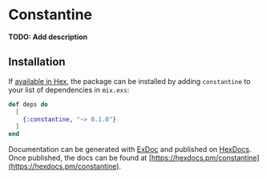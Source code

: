 # Constantine

**TODO: Add description**

## Installation

If [available in Hex](https://hex.pm/docs/publish), the package can be installed
by adding `constantine` to your list of dependencies in `mix.exs`:

```elixir
def deps do
  [
    {:constantine, "~> 0.1.0"}
  ]
end
```

Documentation can be generated with [ExDoc](https://github.com/elixir-lang/ex_doc)
and published on [HexDocs](https://hexdocs.pm). Once published, the docs can
be found at [https://hexdocs.pm/constantine](https://hexdocs.pm/constantine).

